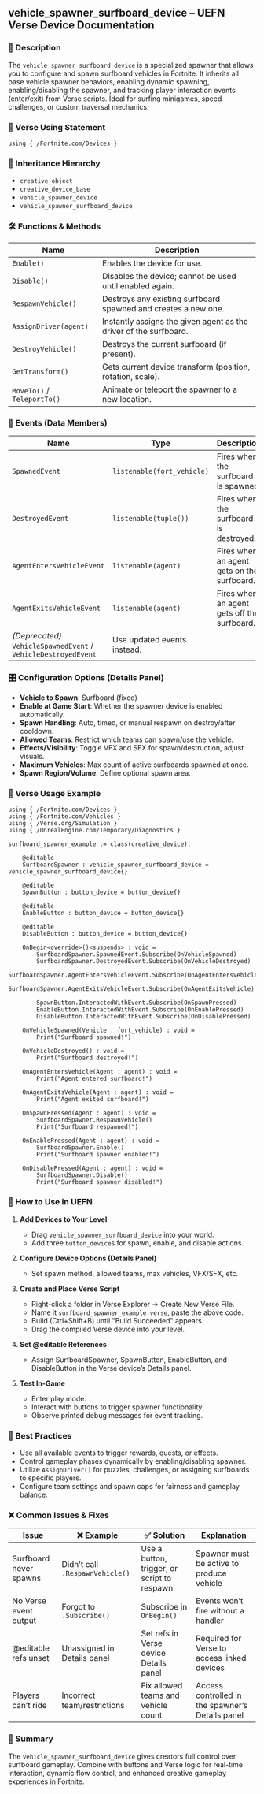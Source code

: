 ## vehicle_spawner_surfboard_device – UEFN Verse Device Documentation

### 🔹 Description
The `vehicle_spawner_surfboard_device` is a specialized spawner that allows you to configure and spawn surfboard vehicles in Fortnite. It inherits all base vehicle spawner behaviors, enabling dynamic spawning, enabling/disabling the spawner, and tracking player interaction events (enter/exit) from Verse scripts. Ideal for surfing minigames, speed challenges, or custom traversal mechanics.

### 🧱 Verse Using Statement
```verse
using { /Fortnite.com/Devices }
```

### 🔗 Inheritance Hierarchy
- `creative_object`
- `creative_device_base`
- `vehicle_spawner_device`
- `vehicle_spawner_surfboard_device`

### 🛠️ Functions & Methods
| Name                 | Description                                                                 |
|----------------------|-----------------------------------------------------------------------------|
| `Enable()`           | Enables the device for use.                                                 |
| `Disable()`          | Disables the device; cannot be used until enabled again.                    |
| `RespawnVehicle()`   | Destroys any existing surfboard spawned and creates a new one.              |
| `AssignDriver(agent)`| Instantly assigns the given agent as the driver of the surfboard.           |
| `DestroyVehicle()`   | Destroys the current surfboard (if present).                                |
| `GetTransform()`     | Gets current device transform (position, rotation, scale).                  |
| `MoveTo()` / `TeleportTo()` | Animate or teleport the spawner to a new location.              |

### 🧩 Events (Data Members)
| Name                          | Type                       | Description                                   |
|-------------------------------|----------------------------|-----------------------------------------------|
| `SpawnedEvent`               | `listenable(fort_vehicle)` | Fires when the surfboard is spawned.          |
| `DestroyedEvent`             | `listenable(tuple())`      | Fires when the surfboard is destroyed.        |
| `AgentEntersVehicleEvent`    | `listenable(agent)`        | Fires when an agent gets on the surfboard.    |
| `AgentExitsVehicleEvent`     | `listenable(agent)`        | Fires when an agent gets off the surfboard.   |
| *(Deprecated)* `VehicleSpawnedEvent` / `VehicleDestroyedEvent` | Use updated events instead. |

### 🎛 Configuration Options (Details Panel)
- **Vehicle to Spawn**: Surfboard (fixed)
- **Enable at Game Start**: Whether the spawner device is enabled automatically.
- **Spawn Handling**: Auto, timed, or manual respawn on destroy/after cooldown.
- **Allowed Teams**: Restrict which teams can spawn/use the vehicle.
- **Effects/Visibility**: Toggle VFX and SFX for spawn/destruction, adjust visuals.
- **Maximum Vehicles**: Max count of active surfboards spawned at once.
- **Spawn Region/Volume**: Define optional spawn area.

### 🧰 Verse Usage Example
```verse
using { /Fortnite.com/Devices }
using { /Fortnite.com/Vehicles }
using { /Verse.org/Simulation }
using { /UnrealEngine.com/Temporary/Diagnostics }

surfboard_spawner_example := class(creative_device):

    @editable
    SurfboardSpawner : vehicle_spawner_surfboard_device = vehicle_spawner_surfboard_device{}

    @editable
    SpawnButton : button_device = button_device{}

    @editable
    EnableButton : button_device = button_device{}

    @editable
    DisableButton : button_device = button_device{}

    OnBegin<override>()<suspends> : void =
        SurfboardSpawner.SpawnedEvent.Subscribe(OnVehicleSpawned)
        SurfboardSpawner.DestroyedEvent.Subscribe(OnVehicleDestroyed)
        SurfboardSpawner.AgentEntersVehicleEvent.Subscribe(OnAgentEntersVehicle)
        SurfboardSpawner.AgentExitsVehicleEvent.Subscribe(OnAgentExitsVehicle)

        SpawnButton.InteractedWithEvent.Subscribe(OnSpawnPressed)
        EnableButton.InteractedWithEvent.Subscribe(OnEnablePressed)
        DisableButton.InteractedWithEvent.Subscribe(OnDisablePressed)

    OnVehicleSpawned(Vehicle : fort_vehicle) : void =
        Print("Surfboard spawned!")

    OnVehicleDestroyed() : void =
        Print("Surfboard destroyed!")

    OnAgentEntersVehicle(Agent : agent) : void =
        Print("Agent entered surfboard!")

    OnAgentExitsVehicle(Agent : agent) : void =
        Print("Agent exited surfboard!")

    OnSpawnPressed(Agent : agent) : void =
        SurfboardSpawner.RespawnVehicle()
        Print("Surfboard respawned!")

    OnEnablePressed(Agent : agent) : void =
        SurfboardSpawner.Enable()
        Print("Surfboard spawner enabled!")

    OnDisablePressed(Agent : agent) : void =
        SurfboardSpawner.Disable()
        Print("Surfboard spawner disabled!")
```

### 🧪 How to Use in UEFN
1. **Add Devices to Your Level**
    - Drag `vehicle_spawner_surfboard_device` into your world.
    - Add three `button_device`s for spawn, enable, and disable actions.

2. **Configure Device Options (Details Panel)**
    - Set spawn method, allowed teams, max vehicles, VFX/SFX, etc.

3. **Create and Place Verse Script**
    - Right-click a folder in Verse Explorer → Create New Verse File.
    - Name it `surfboard_spawner_example.verse`, paste the above code.
    - Build (Ctrl+Shift+B) until "Build Succeeded" appears.
    - Drag the compiled Verse device into your level.

4. **Set @editable References**
    - Assign SurfboardSpawner, SpawnButton, EnableButton, and DisableButton in the Verse device’s Details panel.

5. **Test In-Game**
    - Enter play mode.
    - Interact with buttons to trigger spawner functionality.
    - Observe printed debug messages for event tracking.

### 🧠 Best Practices
- Use all available events to trigger rewards, quests, or effects.
- Control gameplay phases dynamically by enabling/disabling spawner.
- Utilize `AssignDriver()` for puzzles, challenges, or assigning surfboards to specific players.
- Configure team settings and spawn caps for fairness and gameplay balance.

### ❌ Common Issues & Fixes
| Issue                     | ❌ Example                       | ✅ Solution                                 | Explanation                                           |
|--------------------------|----------------------------------|---------------------------------------------|-------------------------------------------------------|
| Surfboard never spawns   | Didn’t call `.RespawnVehicle()` | Use a button, trigger, or script to respawn | Spawner must be active to produce vehicle            |
| No Verse event output    | Forgot to `.Subscribe()`         | Subscribe in `OnBegin()`                    | Events won’t fire without a handler                   |
| @editable refs unset     | Unassigned in Details panel      | Set refs in Verse device Details panel      | Required for Verse to access linked devices          |
| Players can’t ride       | Incorrect team/restrictions      | Fix allowed teams and vehicle count         | Access controlled in the spawner’s Details panel     |

### 🏁 Summary
The `vehicle_spawner_surfboard_device` gives creators full control over surfboard gameplay. Combine with buttons and Verse logic for real-time interaction, dynamic flow control, and enhanced creative gameplay experiences in Fortnite.

